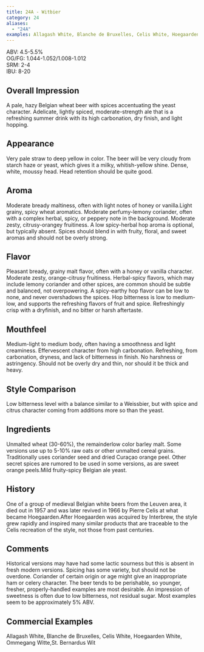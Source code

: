 ```yaml
---
title: 24A - Witbier
category: 24
aliases: 
  - "24A"
examples: Allagash White, Blanche de Bruxelles, Celis White, Hoegaarden White, Ommegang Witte,St. Bernardus Wit
---
```


ABV: 4.5-5.5%  
OG/FG: 1.044-1.052/1.008-1.012  
SRM: 2-4  
IBU: 8-20

## Overall Impression
A pale, hazy Belgian wheat beer with spices accentuating the yeast character. Adelicate, lightly spiced, moderate-strength ale that is a refreshing summer drink with its high carbonation, dry finish, and light hopping.

## Appearance
Very pale straw to deep yellow in color. The beer will be very cloudy from starch haze or yeast, which gives it a milky, whitish-yellow shine. Dense, white, moussy head. Head retention should be quite good.

## Aroma
Moderate bready maltiness, often with light notes of honey or vanilla.Light grainy, spicy wheat aromatics. Moderate perfumy-lemony coriander, often with a complex herbal, spicy, or peppery note in the background. Moderate zesty, citrusy-orangey fruitiness. A low spicy-herbal hop aroma is optional, but typically absent. Spices should blend in with fruity, floral, and sweet aromas and should not be overly strong.

## Flavor
Pleasant bready, grainy malt flavor, often with a honey or vanilla character. Moderate zesty, orange-citrusy fruitiness. Herbal-spicy flavors, which may include lemony coriander and other spices, are common should be subtle and balanced, not overpowering. A spicy-earthy hop flavor can be low to none, and never overshadows the spices. Hop bitterness is low to medium-low, and supports the refreshing flavors of fruit and spice. Refreshingly crisp with a dryfinish, and no bitter or harsh aftertaste.

## Mouthfeel
Medium-light to medium body, often having a smoothness and light creaminess. Effervescent character from high carbonation. Refreshing, from carbonation, dryness, and lack of bitterness in finish. No harshness or astringency. Should not be overly dry and thin, nor should it be thick and heavy.

## Style Comparison
Low bitterness level with a balance similar to a Weissbier, but with spice and citrus character coming from additions more so than the yeast.

## Ingredients
Unmalted wheat (30-60%), the remainderlow color barley malt. Some versions use up to 5-10% raw oats or other unmalted cereal grains. Traditionally uses coriander seed and dried Curaçao orange peel. Other secret spices are rumored to be used in some versions, as are sweet orange peels.Mild fruity-spicy Belgian ale yeast.

## History
One of a group of medieval Belgian white beers from the Leuven area, it died out in 1957 and was later revived in 1966 by Pierre Celis at what became Hoegaarden.After Hoegaarden was acquired by Interbrew, the style grew rapidly and inspired many similar products that are traceable to the Celis recreation of the style, not those from past centuries.

## Comments
Historical versions may have had some lactic sourness but this is absent in fresh modern versions. Spicing has some variety, but should not be overdone. Coriander of certain origin or age might give an inappropriate ham or celery character. The beer tends to be perishable, so younger, fresher, properly-handled examples are most desirable. An impression of sweetness is often due to low bitterness, not residual sugar. Most examples seem to be approximately 5% ABV.

## Commercial Examples
Allagash White, Blanche de Bruxelles, Celis White, Hoegaarden White, Ommegang Witte,St. Bernardus Wit